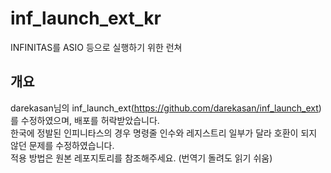 # inf_launch_ext_kr
INFINITAS를 ASIO 등으로 실행하기 위한 런쳐

## 개요
darekasan님의 inf_launch_ext(https://github.com/darekasan/inf_launch_ext) 를 수정하였으며, 배포를 허락받았습니다.   
한국에 정발된 인피니타스의 경우 명령줄 인수와 레지스트리 일부가 달라 호환이 되지 않던 문제를 수정하였습니다.   
적용 방법은 원본 레포지토리를 참조해주세요. (번역기 돌려도 읽기 쉬움)

